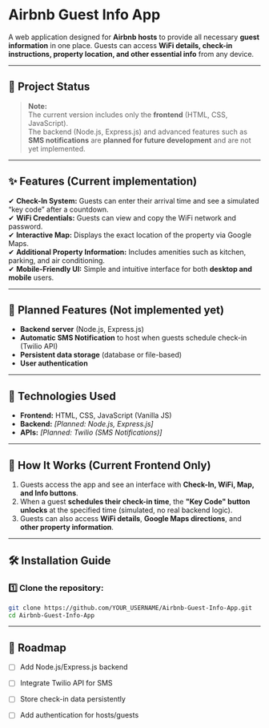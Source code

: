 # Airbnb Guest Info App

A web application designed for **Airbnb hosts** to provide all necessary **guest information** in one place. Guests can access **WiFi details, check-in instructions, property location, and other essential info** from any device.

---

## 📌 Project Status

> **Note:**  
> The current version includes only the **frontend** (HTML, CSS, JavaScript).  
> The backend (Node.js, Express.js) and advanced features such as **SMS notifications** are **planned for future development** and are not yet implemented.

---

## ✨ Features (Current implementation)
✔ **Check-In System:** Guests can enter their arrival time and see a simulated “key code” after a countdown.  
✔ **WiFi Credentials:** Guests can view and copy the WiFi network and password.  
✔ **Interactive Map:** Displays the exact location of the property via Google Maps.  
✔ **Additional Property Information:** Includes amenities such as kitchen, parking, and air conditioning.  
✔ **Mobile-Friendly UI:** Simple and intuitive interface for both **desktop and mobile** users.  

---

## 🚧 Planned Features (Not implemented yet)
- **Backend server** (Node.js, Express.js)
- **Automatic SMS Notification** to host when guests schedule check-in (Twilio API)
- **Persistent data storage** (database or file-based)
- **User authentication**

---

## 🔧 Technologies Used
- **Frontend:** HTML, CSS, JavaScript (Vanilla JS)
- **Backend:** _[Planned: Node.js, Express.js]_
- **APIs:** _[Planned: Twilio (SMS Notifications)]_

---

## 🚀 How It Works (Current Frontend Only)
1. Guests access the app and see an interface with **Check-In, WiFi, Map, and Info buttons**.  
2. When a guest **schedules their check-in time**, the **"Key Code" button unlocks** at the specified time (simulated, no real backend logic).  
3. Guests can also access **WiFi details**, **Google Maps directions**, and **other property information**.  

---

## 🛠 Installation Guide

### 1️⃣ Clone the repository:
```sh
git clone https://github.com/YOUR_USERNAME/Airbnb-Guest-Info-App.git
cd Airbnb-Guest-Info-App
```

---

## 📅 Roadmap

- [ ] Add Node.js/Express.js backend
- [ ] Integrate Twilio API for SMS
- [ ] Store check-in data persistently
- [ ] Add authentication for hosts/guests


